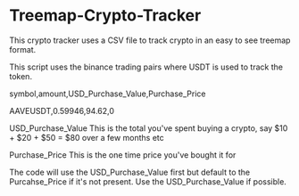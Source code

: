 # Treemap-Crypto-Tracker
This crypto tracker uses a CSV file to track crypto in an easy to see treemap format.

This script uses the binance trading pairs where USDT is used to track the token.

symbol,amount,USD_Purchase_Value,Purchase_Price

AAVEUSDT,0.59946,94.62,0

USD_Purchase_Value 
This is the total you've spent buying a crypto, say $10 + $20 + $50 = $80 over a few months etc

Purchase_Price
This is the one time price you've bought it for

The code will use the USD_Purchase_Value first but default to the Purcahse_Price if it's not present. 
Use the USD_Purchase_Value if possible.
